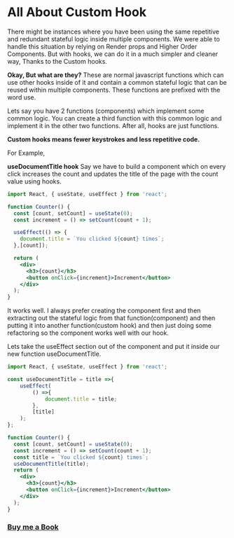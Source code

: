 # All About Custom Hook

There might be instances where you have been using the same repetitive and redundant stateful logic inside multiple components. We were able to handle this situation by relying on Render props and Higher Order Components. But with hooks, we can do it in a much simpler and cleaner way, Thanks to the Custom hooks.

**Okay, But what are they?**
These are normal javascript functions which can use other hooks inside of it and contain a common stateful logic that can be reused within multiple components. These functions are prefixed with the word use.

Lets say you have 2 functions (components) which implement some common logic. You can create a third function with this common logic and implement it in the other two functions. After all, hooks are just functions.

**Custom hooks means fewer keystrokes and less repetitive code.**

For Example,

**useDocumentTitle hook**
Say we have to build a component which on every click increases the count and updates the title of the page with the count value using hooks.

```jsx
import React, { useState, useEffect } from 'react';

function Counter() {
  const [count, setCount] = useState(0);
  const increment = () => setCount(count + 1);

  useEffect(() => {
    document.title = `You clicked ${count} times`;
  },[count]);

  return (
    <div>
      <h3>{count}</h3>
      <button onClick={increment}>Increment</button>
    </div>
  );
}

```

It works well. I always prefer creating the component first and then extracting out the stateful logic from that function(component) and then putting it into another function(custom hook) and then just doing some refactoring so the component works well with our hook.

Lets take the useEffect section out of the component and put it inside our new function useDocumentTitle.

```jsx
import React, { useState, useEffect } from 'react';

const useDocumentTitle = title =>{
    useEffect(
        () =>{
            document.title = title;
        },
        [title]
    );
};

function Counter() {
  const [count, setCount] = useState(0);
  const increment = () => setCount(count + 1);
  const title = `You clicked ${count} times`;
  useDocumentTitle(title);
  return (
    <div>
      <h3>{count}</h3>
      <button onClick={increment}>Increment</button>
    </div>
  );
}

```
### [Buy me a Book](https://www.buymeacoffee.com/praveenoruganti)



